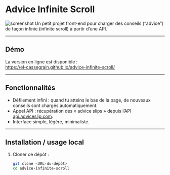 # Advice Infinite Scroll
![screenshot](https://github.com/El-Cassegrain/advice-infinite-scroll/screenshot.jpg)
Un petit projet front-end pour charger des conseils (“advice”) de façon infinie (infinite scroll) à partir d’une API.

---

## Démo

La version en ligne est disponible :  
https://el-cassegrain.github.io/advice-infinite-scroll/

---

## Fonctionnalités

- Défilement infini : quand tu atteins le bas de la page, de nouveaux conseils sont chargés automatiquement.  
- Appel API : récupération des « advice slips » depuis l’API [api.adviceslip.com](https://api.adviceslip.com).  
- Interface simple, légère, minimaliste.

---

## Installation / usage local

1. Cloner ce dépôt :  
   ```bash
   git clone <URL-du-dépôt>
   cd advice-infinite-scroll
